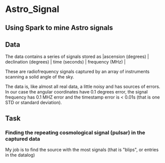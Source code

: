 # Astro_Signal
## Using Spark to mine Astro signals

## Data

The data contains a series of signals stored as 
|ascension (degrees) | declination (degrees) | time (seconds) | frequency (MHz) |

These are radiofrequency signals captured by an array of instruments scanning a solid angle of the sky.

The data is, like almost all real data, a little noisy and has sources of errors. In our case the angular
coordinates have 0.1 degrees error, the signal frequency has 0.1 MHZ error and the timestamp error is < 0.01s (that is one STD or standard deviation).

## Task

### Finding the repeating cosmological signal (pulsar) in the captured data
My job is to find the source with the most signals (that is "blips", or entries in the datalog)
